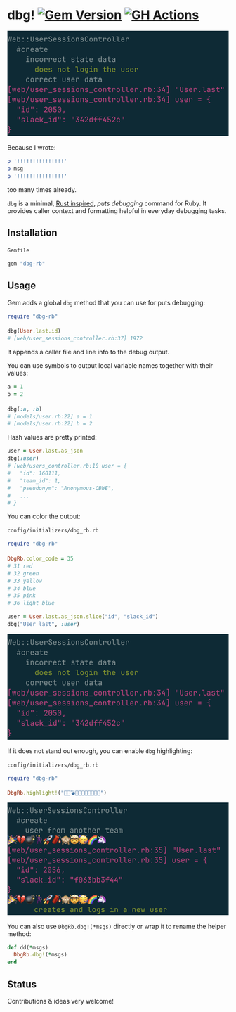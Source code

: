 # dbg! [![Gem Version](https://badge.fury.io/rb/dbg-rb.svg)](https://badge.fury.io/rb/dbg-rb) [![GH Actions](https://github.com/pawurb/dbg-rb/actions/workflows/ci.yml/badge.svg)](https://github.com/pawurb/dbg-rb/actions)

![Dbg base](https://github.com/pawurb/dbg-rb/raw/main/dbg_base3.png)
 
Because I wrote: 

```ruby
p '!!!!!!!!!!!!!!!'
p msg
p '!!!!!!!!!!!!!!!'
```

too many times already.
 
`dbg` is a minimal, [Rust inspired](https://doc.rust-lang.org/std/macro.dbg.html), *puts debugging* command for Ruby. It provides caller context and formatting helpful in everyday debugging tasks.

## Installation

`Gemfile`
```ruby
gem "dbg-rb"
```

## Usage

Gem adds a global `dbg` method that you can use for puts debugging:

```ruby
require "dbg-rb"

dbg(User.last.id)
# [web/user_sessions_controller.rb:37] 1972

```

It appends a caller file and line info to the debug output.

You can use symbols to output local variable names together with their values:

```ruby
a = 1
b = 2 

dbg(:a, :b)
# [models/user.rb:22] a = 1
# [models/user.rb:22] b = 2
```

Hash values are pretty printed:

```ruby
user = User.last.as_json
dbg(:user)
# [web/users_controller.rb:10 user = {
#   "id": 160111,
#   "team_id": 1,
#   "pseudonym": "Anonymous-CBWE",
#   ...
# }
```

You can color the output:

`config/initializers/dbg_rb.rb`
```ruby
require "dbg-rb"

DbgRb.color_code = 35 
# 31 red 
# 32 green 
# 33 yellow 
# 34 blue 
# 35 pink 
# 36 light blue
```

```ruby
user = User.last.as_json.slice("id", "slack_id")
dbg("User last", :user)
```

![Dbg color](https://github.com/pawurb/dbg-rb/raw/main/dbg_base3.png)

If it does not stand out enough, you can enable `dbg` highlighting:

`config/initializers/dbg_rb.rb`
```ruby
require "dbg-rb"

DbgRb.highlight!("🎉💔💣🕺🚀🧨🙈🤯🥳🌈🦄")
```

![Dbg emoji](https://github.com/pawurb/dbg-rb/raw/main/dbg_emoji2.png)

You can also use `DbgRb.dbg!(*msgs)` directly or wrap it to rename the helper method:

```ruby
def dd(*msgs)
  DbgRb.dbg!(*msgs)
end
```

## Status

Contributions & ideas very welcome!
